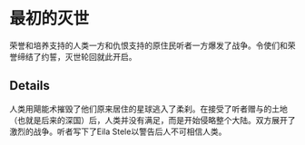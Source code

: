 # 最初的灭世
荣誉和培养支持的人类一方和仇恨支持的原住民听者一方爆发了战争。令使们和荣誉缔结了约誓，灭世轮回就此开启。

## Details
人类用飓能术摧毁了他们原来居住的星球逃入了柔刹。在接受了听者赠与的土地（也就是后来的深国）后，人类并没有满足，而是开始侵略整个大陆。双方展开了激烈的战争。听者写下了Eila Stele以警告后人不可相信人类。

